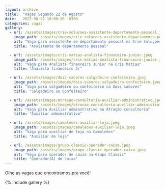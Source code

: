 ```yaml
---
layout: archive
title:  "Vagas Segundo 22 de Agosto"
date:   2022-08-22 16:00:20 -0300
categories: vagas
gallery:
  - url: /assets/images/crie-solucoes-assistente-departamento-pessoal.jpeg
    image_path: /assets/images/crie-solucoes-assistente-departamento-pessoal.jpeg
    alt: "Vaga para assistente de departamento pessoal na Crie Soluções"
    title: "Assistente de departamento pessoal"

  - url: /assets/images/cris-matias-analista-financeiro-junior.jpeg
    image_path: /assets/images/cris-matias-analista-financeiro-junior.jpeg
    alt: "Vaga para Analista financeiro Junior na Cris Matias"
    title: "Analista financeiro Jr"

  - url: /assets/images/dois-sabores-salgadeiro-confeiteiro.jpeg
    image_path: /assets/images/dois-sabores-salgadeiro-confeiteiro.jpeg
    alt: "Vaga para salgadeiro ou confeiterio na Dois sabores"
    title: "Salgadeiro ou Confeiteiro"

  - url: /assets/images/atracao-consultoria-auxiliar-administrativo.jpeg
    image_path: /assets/images/atracao-consultoria-auxiliar-administrativo.jpeg
    alt: "Vaga para Auxiliar adminstrativo na Atração consultoria"
    title: "Auxiliar adminstrativo"

  - url: /assets/images/camaleoes-auxiliar-loja.jpeg
    image_path: /assets/images/camaleoes-auxiliar-loja.jpeg
    alt: "Vaga para auxiliar de loja na Camaleões"
    title: "Auxiliar de loja"

  - url: /assets/images/grupo-classic-operador-caixa.jpeg
    image_path: /assets/images/grupo-classic-operador-caixa.jpeg
    alt: "Vaga para operador de caixa na Grupo Classic"
    title: "Operador(A) de caixa"
---
```

Olhe as vagas que encontramos pra você!

{% include gallery %}
